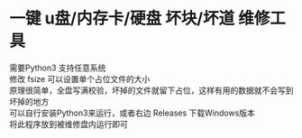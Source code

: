 # 一键 u盘/内存卡/硬盘 坏块/坏道 维修工具
需要Python3 支持任意系统  
修改 fsize 可以设置单个占位文件的大小  
原理很简单，全盘写满校验，坏掉的文件就留下占位，这样有用的数据就不会写到坏掉的地方  
可以自行安装Python3来运行，或者右边 Releases 下载Windows版本  
将此程序放到被维修盘内运行即可
